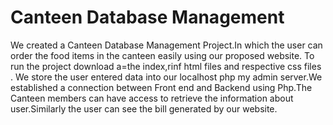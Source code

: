 # Canteen Database Management 
We created a Canteen Database Management Project.In which the user can order the food items in the canteen easily using our proposed website.
To run the project download a=the index,rinf html files and respective css files .
We store the user entered data into our localhost php my admin server.We established a connection between
Front end and Backend using Php.The Canteen members can have access to retrieve the information
about user.Similarly the user can see the bill generated by our website.
